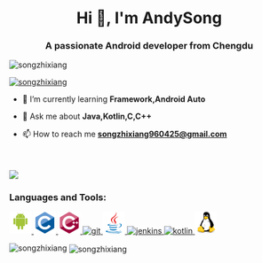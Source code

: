 <h1 align="center">Hi 👋, I'm AndySong</h1>
<h3 align="center">A passionate Android developer from Chengdu</h3>

<p align="left"> <img src="https://komarev.com/ghpvc/?username=songzhixiang&label=Profile%20views&color=0e75b6&style=flat" alt="songzhixiang" /> </p>

<p align="left"> <a href="https://github.com/ryo-ma/github-profile-trophy"><img src="https://github-profile-trophy.vercel.app/?username=songzhixiang" alt="songzhixiang" /></a> </p>

- 🌱 I’m currently learning **Framework,Android Auto**

- 💬 Ask me about **Java,Kotlin,C,C++**

- 📫 How to reach me **songzhixiang960425@gmail.com**

<br><br>
<img src="https://i.imgur.com/kdKhgx6.gif" width="240px" align="center">
<p align="left">
</p>

<h3 align="left">Languages and Tools:</h3>
<p align="left"> <a href="https://developer.android.com" target="_blank" rel="noreferrer"> <img src="https://raw.githubusercontent.com/devicons/devicon/master/icons/android/android-original-wordmark.svg" alt="android" width="40" height="40"/> </a> <a href="https://www.cprogramming.com/" target="_blank" rel="noreferrer"> <img src="https://raw.githubusercontent.com/devicons/devicon/master/icons/c/c-original.svg" alt="c" width="40" height="40"/> </a> <a href="https://www.w3schools.com/cpp/" target="_blank" rel="noreferrer"> <img src="https://raw.githubusercontent.com/devicons/devicon/master/icons/cplusplus/cplusplus-original.svg" alt="cplusplus" width="40" height="40"/> </a> <a href="https://git-scm.com/" target="_blank" rel="noreferrer"> <img src="https://www.vectorlogo.zone/logos/git-scm/git-scm-icon.svg" alt="git" width="40" height="40"/> </a> <a href="https://www.java.com" target="_blank" rel="noreferrer"> <img src="https://raw.githubusercontent.com/devicons/devicon/master/icons/java/java-original.svg" alt="java" width="40" height="40"/> </a> <a href="https://www.jenkins.io" target="_blank" rel="noreferrer"> <img src="https://www.vectorlogo.zone/logos/jenkins/jenkins-icon.svg" alt="jenkins" width="40" height="40"/> </a> <a href="https://kotlinlang.org" target="_blank" rel="noreferrer"> <img src="https://www.vectorlogo.zone/logos/kotlinlang/kotlinlang-icon.svg" alt="kotlin" width="40" height="40"/> </a> <a href="https://www.linux.org/" target="_blank" rel="noreferrer"> <img src="https://raw.githubusercontent.com/devicons/devicon/master/icons/linux/linux-original.svg" alt="linux" width="40" height="40"/> </a> </p>

<p><img align="left" src="https://github-readme-stats.vercel.app/api/top-langs?username=songzhixiang&show_icons=true&locale=en&layout=compact" alt="songzhixiang" /></p>

<p>&nbsp;<img align="center" src="https://github-readme-stats.vercel.app/api?username=songzhixiang&show_icons=true&locale=en" alt="songzhixiang" /></p>

